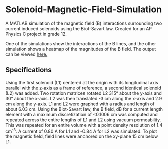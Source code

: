 # Solenoid-Magnetic-Field-Simulation
 A MATLAB simulation of the magnetic field (B) interactions surrounding two current induced solenoids using the Biot-Savart law. Created for an AP Physics C project in grade 12. 
 
 One of the simulations show the interactions of the B lines, and the other simulation shows a heatmap of the magnitudes of the B field. The output can be viewed [here.](output.pdf)
 
## Specifications
Using the first solenoid (L1) centered at the origin with its longitudinal axis parallel with the z-axis as a frame of reference, a second identical solenoid (L2) was added. Two rotation matrices rotated L2 315° about the y-axis and 30° about the x-axis.
L2 was then translated -3 cm along the x-axis and 2.9 cm along the y-axis. L1 and L2 were graphed with a radius and length of
about 6.03 cm.
Using the Biot-Savart law, the B field, dB for a current length element with a maximum discretization of <0.1006 cm was computed and repeated across the entire lengths of L1 and L2 using vacuum permeability. This was repeated for an entire volume with a point density resolution of 1.4 cm<sup>-3</sup>. A current of 0.80 A for L1 and -0.84 A for L2 was simulated. To plot the magnetic field, field lines were anchored on the xy-plane 15 cm below L1.
